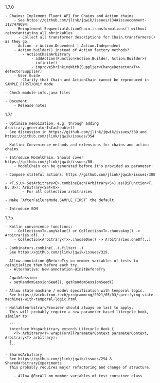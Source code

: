 
1.7.0

    - Chains: Implement Fluent API for Chains and Action chains
        - See https://github.com/jlink/jqwik/issues/134#issuecomment-1127478094:
          Reimplement SequentialActionChain.transformations() without reinstantiating all shrinkables
          - Collect all transformer descriptions for Chain.transformers() as they go.
        - Action -> Action.Dependent | Action.Independent
        - Action.builder() instead of Action factory methods?
            - ActionChainArbitrary
                - addAction(Function<Action.Builder, Action.Builder>)
                - infinite()
                - improveShrinkingWith(Supplier<ChangeDetector<T>> detectorSupplier)
        - User Guide
            Clarify that Chain and ActionChain cannot be reproduced in SAMPLE_FIRST/ONLY mode 

    - Check module-info.java files

    - Document
        - Release notes

1.7.1

    - Optimize memoization, e.g. through adding Arbitrary.generatorIsCacheable()
      See discussion in https://github.com/jlink/jqwik/issues/339 and https://github.com/jlink/jqwik/issues/354

    - Kotlin: Convenience methods and extensions for chains and action chains

    - Introduce ModelChain. Should cover https://github.com/jlink/jqwik/issues/80.
        - ModelChain can be generated before it's provided as parameter!

    - Compose stateful actions: https://github.com/jlink/jqwik/issues/300

    - <T,S,U> SetArbitrary<E>.combineEach(Arbitrary<S>).as(BiFunction<T, E, U>): Arbitrary<Set<U>>
            - For all collection arbitraries

    - Make `AfterFailureMode.SAMPLE_FIRST` the default

    - Introduce BOM

1.7.x

    - Kotlin convenience functions:
        - Collection<T>.anyValue() or Collection<T>.chooseAny() -> Arbitraries.of(..)
        - Collection<Arbitrary<T>>.chooseOne() -> Arbitraries.oneOf(..)

    - Combinators.combine(..).filter(..)
      See https://github.com/jlink/jqwik/issues/329.

    - Allow annotation @BeforeTry on member variables of tests to reinitialize them before each try.
      - Alternative: New annotation @InitBeforeTry

    - JqwikSession:
      - setRandomSessionSeed(), getRandomSessionSeed()

    - Allow state machine / model specification with temporal logic.
      See https://wickstrom.tech/programming/2021/05/03/specifying-state-machines-with-temporal-logic.html

    - NullableArbitraryProvider should always be last to apply.
      This will probably require a new parameter based lifecycle hook, similar to:

      ```
      interface WrapArbitrary extends Lifecycle Hook {
        <T> Arbitrary<T> wrap(ForAllParameterContext parameterContext, Arbitrary<T> arbitrary);
      }
      ```

    - SharedArbitrary
      See https://github.com/jlink/jqwik/issues/294 & SharedArbitraryExperiments
      This probably requires major refactoring and change of structure.

        - Allow @ForAll on member variables of test container class

